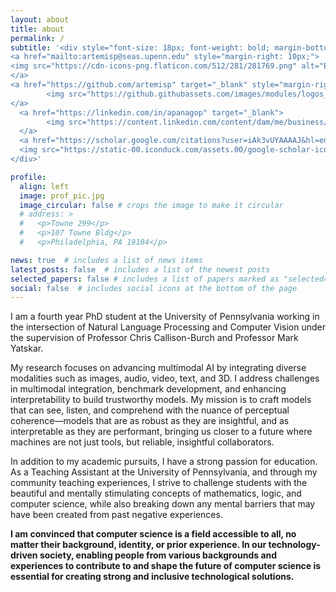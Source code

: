 ```yaml
---
layout: about
title: about
permalink: /
subtitle: '<div style="font-size: 18px; font-weight: bold; margin-bottom: 10px;"> 
<a href="mailto:artemisp@seas.upenn.edu" style="margin-right: 10px;">
<img src="https://cdn-icons-png.flaticon.com/512/281/281769.png" alt="Email" width="20" height="20"/> Email
</a>
<a href="https://github.com/artemisp" target="_blank" style="margin-right: 10px;">
        <img src="https://github.githubassets.com/images/modules/logos_page/GitHub-Mark.png" alt="GitHub" width="20" height="20"/> GitHub
</a>
  <a href="https://linkedin.com/in/apanagop" target="_blank">
        <img src="https://content.linkedin.com/content/dam/me/business/en-us/amp/brand-site/v2/bg/LI-Bug.svg.original.svg" alt="LinkedIn" width="20" height="20"/> LinkedIn
  </a>
  <a href="https://scholar.google.com/citations?user=iAk3vUYAAAAJ&hl=en" target="_blank">
  <img src="https://static-00.iconduck.com/assets.00/google-scholar-icon-457x512-xnpxiiip.png" alt="Google Scholar" width="20", height="20"/> Google Scholar
</div>'

profile:
  align: left
  image: prof_pic.jpg
  image_circular: false # crops the image to make it circular
  # address: >
  #   <p>Towne 299</p>
  #   <p>107 Towne Bldg</p>
  #   <p>Philadelphia, PA 19104</p>

news: true  # includes a list of news items
latest_posts: false  # includes a list of the newest posts
selected_papers: false # includes a list of papers marked as "selected={true}"
social: false  # includes social icons at the bottom of the page
---
```

I am a fourth year PhD student at the University of Pennsylvania working in the intersection of Natural Language Processing and Computer Vision under the supervision of Professor Chris Callison-Burch and Professor Mark Yatskar. 

My research focuses on advancing multimodal AI by integrating diverse modalities such as images, audio, video, text, and 3D. I address challenges in multimodal integration, benchmark development, and enhancing interpretability to build trustworthy models. My mission is to craft models that can see, listen, and comprehend with the nuance of perceptual coherence—models that are as robust as they are insightful, and as interpretable as they are performant, bringing us closer to a future where machines are not just tools, but reliable, insightful collaborators.

In addition to my academic pursuits, I have a strong passion for education. As a Teaching Assistant at the University of Pennsylvania, and through my community teaching experiences, I strive to challenge students with the beautiful and mentally stimulating concepts of mathematics, logic, and computer science, while also breaking down any mental barriers that may have been created from past negative experiences.

<b>I am convinced that computer science is a field accessible to all, no matter their background, identity, or prior experience. In our technology-driven society, enabling people from various backgrounds and experiences to contribute to and shape the future of computer science is essential for creating strong and inclusive technological solutions.</b>